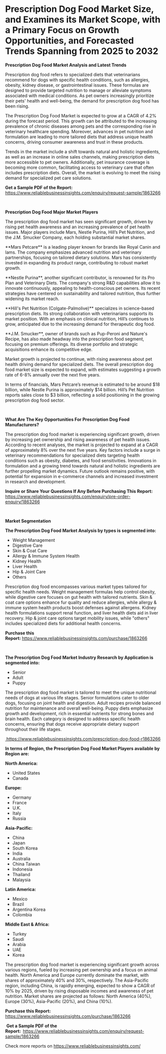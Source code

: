 <p><h1>Prescription Dog Food Market Size, and Examines its Market Scope, with a Primary Focus on Growth Opportunities, and Forecasted Trends Spanning from 2025 to 2032</h1></p><p><strong>Prescription Dog Food Market Analysis and Latest Trends</strong></p>
<p><p>Prescription dog food refers to specialized diets that veterinarians recommend for dogs with specific health conditions, such as allergies, obesity, kidney disease, or gastrointestinal issues. These formulas are designed to provide targeted nutrition to manage or alleviate symptoms associated with medical conditions. As pet owners increasingly prioritize their pets' health and well-being, the demand for prescription dog food has been rising.</p><p>The Prescription Dog Food Market is expected to grow at a CAGR of 4.2% during the forecast period. This growth can be attributed to the increasing prevalence of chronic diseases among pets and the corresponding rise in veterinary healthcare spending. Moreover, advances in pet nutrition and formulation are leading to more tailored diets that address unique health concerns, driving consumer awareness and trust in these products. </p><p>Trends in the market include a shift towards natural and holistic ingredients, as well as an increase in online sales channels, making prescription diets more accessible to pet owners. Additionally, pet insurance coverage is becoming more common, facilitating access to veterinary care that often includes prescription diets. Overall, the market is evolving to meet the rising demand for specialized pet care solutions.</p></p>
<p><strong>Get a Sample PDF of the Report:&nbsp;</strong> <a href="https://www.reliablebusinessinsights.com/enquiry/request-sample/1863266?utm_campaign=2983&utm_medium=2&utm_source=Github&utm_content=ia&utm_term=07042025&utm_id=prescription-dog-food">https://www.reliablebusinessinsights.com/enquiry/request-sample/1863266</a></p>
<p>&nbsp;</p>
<p><strong>Prescription Dog Food Major Market Players</strong></p>
<p><p>The prescription dog food market has seen significant growth, driven by rising pet health awareness and an increasing prevalence of pet health issues. Major players include Mars, Nestle Purina, Hill’s Pet Nutrition, and the J.M. Smucker Company, each holding substantial market shares.</p><p>**Mars Petcare** is a leading player known for brands like Royal Canin and Iams. The company emphasizes advanced nutrition and veterinary partnerships, focusing on tailored dietary solutions. Mars has consistently invested in expanding its product range, contributing to robust market growth.</p><p>**Nestle Purina**, another significant contributor, is renowned for its Pro Plan and Veterinary Diets. The company's strong R&D capabilities allow it to innovate continuously, appealing to health-conscious pet owners. Its recent strategies have centered on sustainability and tailored nutrition, thus further widening its market reach.</p><p>**Hill's Pet Nutrition (Colgate-Palmolive)** specializes in science-based prescription diets. Its strong collaboration with veterinarians supports its market position. With an emphasis on clinical nutrition, Hill’s continues to grow, anticipated due to the increasing demand for therapeutic dog food.</p><p>**J.M. Smucker**, owner of brands such as Pup-Peroni and Nature's Recipe, has also made headway into the prescription food segment, focusing on premium offerings. Its diverse portfolio and strategic acquisitions enhance its competitive edge.</p><p>Market growth is projected to continue, with rising awareness about pet health driving demand for specialized diets. The overall prescription dog food market size is expected to expand, with estimates suggesting a growth rate of 6-8% annually over the next five years.</p><p>In terms of financials, Mars Petcare’s revenue is estimated to be around $18 billion, while Nestle Purina is approximately $14 billion. Hill’s Pet Nutrition reports sales close to $3 billion, reflecting a solid positioning in the growing prescription dog food sector.</p></p>
<p>&nbsp;</p>
<p><strong>What Are The Key Opportunities For Prescription Dog Food Manufacturers?</strong></p>
<p><p>The prescription dog food market is experiencing significant growth, driven by increasing pet ownership and rising awareness of pet health issues. According to recent analyses, the market is projected to expand at a CAGR of approximately 8% over the next five years. Key factors include a surge in veterinary recommendations for specialized diets targeting health conditions such as obesity, diabetes, and food sensitivities. Innovations in formulation and a growing trend towards natural and holistic ingredients are further propelling market dynamics. Future outlook remains positive, with potential for expansion in e-commerce channels and increased investment in research and development.</p></p>
<p><strong>Inquire or Share Your Questions If Any Before Purchasing This Report:</strong> <a href="https://www.reliablebusinessinsights.com/enquiry/pre-order-enquiry/1863266?utm_campaign=2983&utm_medium=2&utm_source=Github&utm_content=ia&utm_term=07042025&utm_id=prescription-dog-food">https://www.reliablebusinessinsights.com/enquiry/pre-order-enquiry/1863266</a></p>
<p>&nbsp;</p>
<p><strong>Market Segmentation</strong></p>
<p><strong>The Prescription Dog Food Market Analysis by types is segmented into:</strong></p>
<p><ul><li>Weight Management</li><li>Digestive Care</li><li>Skin & Coat Care</li><li>Allergy & Immune System Health</li><li>Kidney Health</li><li>Liver Health</li><li>Hip & Joint Care</li><li>Others</li></ul></p>
<p><p>Prescription dog food encompasses various market types tailored for specific health needs. Weight management formulas help control obesity, while digestive care focuses on gut health with tailored nutrients. Skin & coat care options enhance fur quality and reduce allergies, while allergy & immune system health products boost defenses against allergens. Kidney health formulations support renal function, and liver health diets aid in liver recovery. Hip & joint care options target mobility issues, while "others" includes specialized diets for additional health concerns.</p></p>
<p><strong>Purchase this Report:&nbsp;</strong><a href="https://www.reliablebusinessinsights.com/purchase/1863266?utm_campaign=2983&utm_medium=2&utm_source=Github&utm_content=ia&utm_term=07042025&utm_id=prescription-dog-food">https://www.reliablebusinessinsights.com/purchase/1863266</a></p>
<p>&nbsp;</p>
<p><strong>The Prescription Dog Food Market Industry Research by Application is segmented into:</strong></p>
<p><ul><li>Senior</li><li>Adult</li><li>Puppy</li></ul></p>
<p><p>The prescription dog food market is tailored to meet the unique nutritional needs of dogs at various life stages. Senior formulations cater to older dogs, focusing on joint health and digestion. Adult recipes provide balanced nutrition for maintenance and overall well-being. Puppy diets emphasize growth and development, rich in essential nutrients for strong bones and brain health. Each category is designed to address specific health concerns, ensuring that dogs receive appropriate dietary support throughout their life stages.</p></p>
<p><a href="https://www.reliablebusinessinsights.com/prescription-dog-food-r1863266?utm_campaign=2983&utm_medium=2&utm_source=Github&utm_content=ia&utm_term=07042025&utm_id=prescription-dog-food">&nbsp;https://www.reliablebusinessinsights.com/prescription-dog-food-r1863266</a></p>
<p><strong>In terms of Region, the Prescription Dog Food Market Players available by Region are:</strong></p>
<p>
    <p> <strong> North America: </strong>
        <ul>
            <li>United States</li>
            <li>Canada</li>
        </ul>
        </p> 
    <p> <strong> Europe: </strong>
        <ul>
            <li>Germany</li>
            <li>France</li>
            <li>U.K.</li>
            <li>Italy</li>
            <li>Russia</li>
        </ul>
        </p> 
    <p> <strong> Asia-Pacific: </strong>
        <ul>
            <li>China</li>
            <li>Japan</li>
            <li>South Korea</li>
            <li>India</li>
            <li>Australia</li>
            <li>China Taiwan</li>
            <li>Indonesia</li>
            <li>Thailand</li>
            <li>Malaysia</li>
        </ul>
        </p> 
    <p> <strong> Latin America: </strong>
        <ul>
            <li>Mexico</li>
            <li>Brazil</li>
            <li>Argentina Korea</li>
            <li>Colombia</li>
        </ul>
        </p> 
    <p> <strong> Middle East & Africa: </strong>
        <ul>
            <li>Turkey</li>
            <li>Saudi</li>
            <li>Arabia</li>
            <li>UAE</li>
            <li>Korea</li>
        </ul>
    </p>
    </p>
<p><p>The prescription dog food market is experiencing significant growth across various regions, fueled by increasing pet ownership and a focus on animal health. North America and Europe currently dominate the market, with shares of approximately 40% and 30%, respectively. The Asia-Pacific region, including China, is rapidly emerging, expected to show a CAGR of 10% by 2025, driven by rising disposable incomes and awareness of pet nutrition. Market shares are projected as follows: North America (40%), Europe (30%), Asia-Pacific (20%), and China (10%).</p></p>
<p><strong>Purchase this Report: </strong><a href="https://www.reliablebusinessinsights.com/purchase/1863266?utm_campaign=2983&utm_medium=2&utm_source=Github&utm_content=ia&utm_term=07042025&utm_id=prescription-dog-food">https://www.reliablebusinessinsights.com/purchase/1863266</a></p>
<p>&nbsp;<strong>Get a Sample PDF of the Report:&nbsp;&nbsp;</strong><a href="https://www.reliablebusinessinsights.com/enquiry/request-sample/1863266?utm_campaign=2983&utm_medium=2&utm_source=Github&utm_content=ia&utm_term=07042025&utm_id=prescription-dog-food">https://www.reliablebusinessinsights.com/enquiry/request-sample/1863266</a></p>
<p><strong></strong></p>
<p>Check more reports on <a href="https://www.reliablebusinessinsights.com/?utm_campaign=2983&utm_medium=2&utm_source=Github&utm_content=ia&utm_term=07042025&utm_id=prescription-dog-food">https://www.reliablebusinessinsights.com/</a></p>